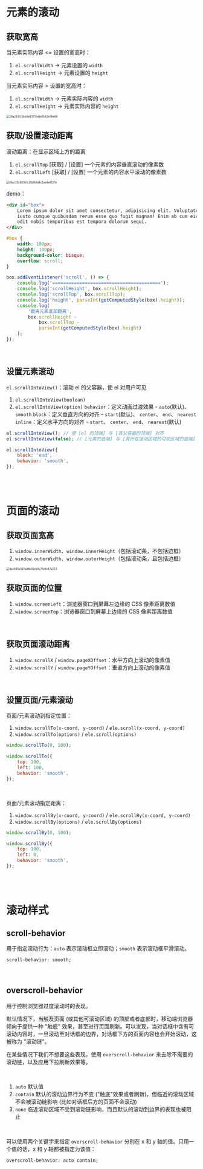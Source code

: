 # 元素的滚动

## 获取宽高

当元素实际内容 <= 设置的宽高时：

1.  `el.scrollWidth` → 元素设置的 `width`
2.  `el.scrollHeight` → 元素设置的 `height`

当元素实际内容 > 设置的宽高时：

1.  `el.scrollWidth` → 元素实际内容的 `width`
2.  `el.scrollHeight` → 元素实际内容的 `height`

<img src="./picture/29a265f23bb8e83715dde7b82e78e69.jpg" alt="29a265f23bb8e83715dde7b82e78e69" style="zoom:50%;" />

<br>

## 获取/设置滚动距离

滚动距离：在显示区域上方的距离

1.  `el.scrollTop` [获取] / [设置] 一个元素的内容垂直滚动的像素数
2.  `el.scrollLeft` [获取] / [设置] 一个元素的内容水平滚动的像素数

<img src="./picture/f9ac35c883b1c26d94d4c2ae9e9127e.jpg" alt="f9ac35c883b1c26d94d4c2ae9e9127e" style="zoom:50%;" />

<br>

demo：

```html
<div id="box">
    Lorem ipsum dolor sit amet consectetur, adipisicing elit. Voluptates ex
    iusto cumque quibusdam rerum esse quo fugit magnam! Enim ab cum eius aliquam
    odit nobis temporibus est tempora dolorum sequi.
</div>
```

```css
#box {
    width: 100px;
    height: 100px;
    background-color: bisque;
    overflow: scroll;
}
```

```js
box.addEventListener('scroll', () => {
    console.log('========================================');
    console.log('scrollHeight', box.scrollHeight);
    console.log('scrollTop', box.scrollTop);
    console.log('height', parseInt(getComputedStyle(box).height));
    console.log(
        '距离元素底部距离',
        box.scrollHeight -
            box.scrollTop -
            parseInt(getComputedStyle(box).height)
    );
});
```

<br>

## 设置元素滚动

`el.scrollIntoView()`：滚动 el 的父容器，使 el 对用户可见

1.  `el.scrollIntoView(boolean)`
2.  `el.scrollIntoView(option)`
    `behavior`：定义动画过渡效果 - `auto`(默认)、 `smooth`
    `block`：定义垂直方向的对齐 - `start`(默认)、 `center`、 `end`、 `nearest`
    `inline`：定义水平方向的对齐 - `start`、 `center`、 `end`、 `nearest`(默认)

```js
el.scrollIntoView(); // 使 [el 的顶端] 与 [其父容器的顶端] 对齐
el.scrollIntoView(false); // [元素的底端] 与 [其所在滚动区域的可视区域的底端] 对齐
```

```javascript
el.scrollIntoView({
    block: 'end',
    behavior: 'smooth',
});
```

<br><br>

# 页面的滚动

## 获取页面宽高

1.  `window.innerWidth`、`window.innerHeight`（包括滚动条，不包括边框）
2.  `window.outerWidth`、`window.outerHeight`（包括滚动条，且包括边框）

<img src="./picture/4ac845e1d7ad8b32eb9c71c6c47a023.jpg" alt="4ac845e1d7ad8b32eb9c71c6c47a023" style="zoom:50%;" />

<br>

## 获取页面的位置

1. `window.screenLeft`：浏览器窗口到屏幕左边缘的 CSS 像素距离数值
2. `window.screenTop`：浏览器窗口到屏幕上边缘的 CSS 像素距离数值

<br>

## 获取页面滚动距离

1.  `window.scrollX` / `window.pageXOffset`：水平方向上滚动的像素值
2.  `window.scrollY` / `window.pageYOffset`：垂直方向上滚动的像素值

<br>

## 设置页面/元素滚动

页面/元素滚动到指定位置：

1.  `window.scrollTo(x-coord, y-coord)` / `ele.scroll(x-coord, y-coord)`
2.  `window.scrollTo(options)` / `ele.scroll(options)`

```js
window.scrollTo(0, 100);
```

```javascript
window.scrollTo({
    top: 100,
    left: 100,
    behavior: 'smooth',
});
```

<br>

页面/元素滚动指定距离：

1.  `window.scrollBy(x-coord, y-coord)` / `ele.scrollBy(x-coord, y-coord)`
2.  `window.scrollBy(options)` / `ele.scrollBy(options)`

```js
window.scrollBy(0, 100);
```

```javascript
window.scrollBy({
    top: 100,
    left: 0,
    behavior: 'smooth',
});
```

<br><br>

# 滚动样式

## scroll-behavior

用于指定滚动行为：`auto` 表示滚动框立即滚动；`smooth` 表示滚动框平滑滚动。

```css
scroll-behavior: smooth;
```

<br>

## overscroll-behavior

用于控制浏览器过度滚动时的表现。

默认情况下，当触及页面 (或其他可滚动区域) 的顶部或者底部时，移动端浏览器倾向于提供一种 "触底" 效果，甚至进行页面刷新。可以发现，当对话框中含有可滚动内容时，一旦滚动至对话框的边界，对话框下方的页面内容也会开始滚动，这被称为 "滚动链"。

在某些情况下我们不想要这些表现，使用 `overscroll-behavior` 来去除不需要的滚动链，以及应用下拉刷新效果等。

<br>

1.  `auto` 默认值
2.  `contain` 默认的滚动边界行为不变 ("触底"效果或者刷新)，但临近的滚动区域不会被滚动链影响 (比如对话框后方的页面不会滚动)
3.  `none` 临近滚动区域不受到滚动链影响，而且默认的滚动到边界的表现也被阻止

<br>

可以使用两个关键字来指定 `overscroll-behavior` 分别在 x 和 y 轴的值。只用一个值的话，x 和 y 轴都被指定为该值：

```css
overscroll-behavior: auto contain;
```

<br>
